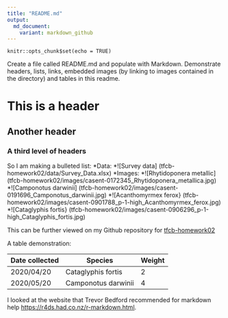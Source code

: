 ```yaml
---
title: "README.md"
output: 
  md_document:
    variant: markdown_github
---
```


```{r setup, include=FALSE}
knitr::opts_chunk$set(echo = TRUE)
```

Create a file called README.md and populate with Markdown. Demonstrate headers, lists, links, embedded images (by linking to images contained in the directory) and tables in this readme.


# This is a header
## Another header
### A third level of headers


So I am making a bulleted list:
*Data:
  *![Survey data] (tfcb-homework02/data/Survey_Data.xlsx)
*Images:
  *![Rhytidoponera metallic] (tfcb-homework02/images/casent-0172345_Rhytidoponera_metallica.jpg)
  *![Camponotus darwinii] (tfcb-homework02/images/casent-0191696_Camponotus_darwinii.jpg)
  *![Acanthomyrmex ferox} (tfcb-homework02/images/casent-0901788_p-1-high_Acanthomyrmex_ferox.jpg)
  *![Cataglyphis fortis} (tfcb-homework02/images/casent-0906296_p-1-high_Cataglyphis_fortis.jpg)
  
This can be further viewed on my Github repository for [tfcb-homework02](https://github.com/fruiz1780/tfcb-homework02)



A table demonstration:

Date collected  | Species  | Weight
------------- | ------------- | -------------
2020/04/20  | Cataglyphis fortis  | 2
2020/05/20  | Camponotus darwinii  | 4


I looked at the website that Trevor Bedford recommended for markdown help <https://r4ds.had.co.nz/r-markdown.html>.

